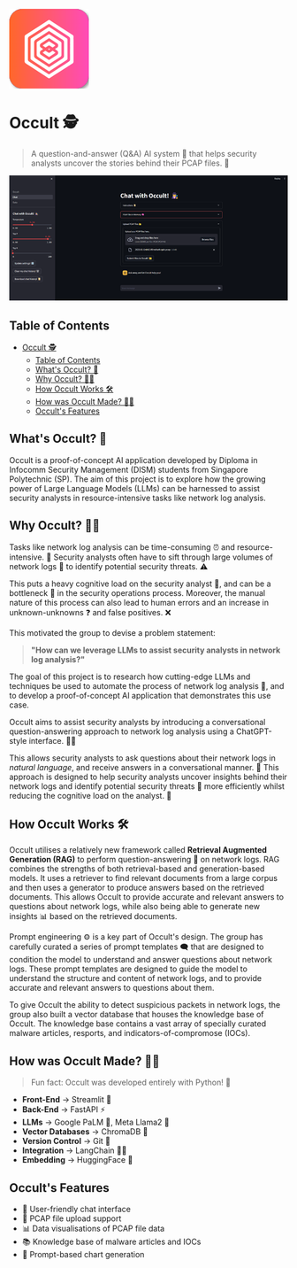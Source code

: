 ![Alt text](app\assets\Occult.png)
# Occult 🕵️
> A question-and-answer (Q&A) AI system 🤖 that helps security analysts uncover the stories behind their PCAP files. 📄

![Alt text](app\assets\Chat.png)

## Table of Contents
- [Occult 🕵️](#occult-️)
  - [Table of Contents](#table-of-contents)
  - [What's Occult? 🤔](#whats-occult-)
  - [Why Occult? 🤷‍♂️](#why-occult-️)
  - [How Occult Works 🛠️](#how-occult-works-️)
  - [How was Occult Made? 🧑‍🍳](#how-was-occult-made-)
  - [Occult's Features](#occults-features)

## What's Occult? 🤔
Occult is a proof-of-concept AI application developed by Diploma in Infocomm Security Management (DISM) students from Singapore Polytechnic (SP). The aim of this project is to explore how the growing power of Large Language Models (LLMs) can be harnessed to assist security analysts in resource-intensive tasks like network log analysis.

## Why Occult? 🤷‍♂️
Tasks like network log analysis can be time-consuming ⏰ and resource-intensive. 🥱 Security analysts often have to sift through large volumes of network logs 📃 to identify potential security threats. ⚠️

This puts a heavy cognitive load on the security analyst 🤯, and can be a bottleneck 🍾 in the security operations process. Moreover, the manual nature of this process can also lead to human errors and an increase in unknown-unknowns ❓ and false positives. ❌

This motivated the group to devise a problem statement:

> **"How can we leverage LLMs to assist security analysts in network log analysis?"**

The goal of this project is to research how cutting-edge LLMs and techniques be used to automate the process of network log analysis 🧠, and to develop a proof-of-concept AI application that demonstrates this use case.

Occult aims to assist security analysts by introducing a conversational question-answering approach to network log analysis using a ChatGPT-style interface. 🤖💬

This allows security analysts to ask questions about their network logs in _natural language_, and receive answers in a conversational manner. 🦜 This approach is designed to help security analysts uncover insights behind their network logs and identify potential security threats 🚨 more efficiently whilst reducing the cognitive load on the analyst. 🧠

## How Occult Works 🛠️
Occult utilises a relatively new framework called **Retrieval Augmented Generation (RAG)** to perform question-answering 🤔 on network logs. RAG combines the strengths of both retrieval-based and generation-based models. It uses a retriever to find relevant documents from a large corpus and then uses a generator to produce answers based on the retrieved documents. This allows Occult to provide accurate and relevant answers to questions about network logs, while also being able to generate new insights 📊 based on the retrieved documents.

Prompt engineering ⚙️ is a key part of Occult's design. The group has carefully curated a series of prompt templates 🗨️ that are designed to condition the model to understand and answer questions about network logs. These prompt templates are designed to guide the model to understand the structure and content of network logs, and to provide accurate and relevant answers to questions about them.

To give Occult the ability to detect suspicious packets in network logs, the group also built a vector database that houses the knowledge base of Occult. The knowledge base contains a vast array of specially curated malware articles, resports, and indicators-of-compromose (IOCs).

## How was Occult Made? 🧑‍🍳
> Fun fact: Occult was developed entirely with Python! 🐍

- **Front-End** -> Streamlit 🎈
- **Back-End** -> FastAPI ⚡
- **LLMs** -> Google PaLM 🌴, Meta Llama2 🦙
- **Vector Databases** -> ChromaDB 🌈
- **Version Control** -> Git 🐙
- **Integration** -> LangChain 🦜🔗
- **Embedding** -> HuggingFace 🤗

## Occult's Features
- 🦜 User-friendly chat interface
- 📂 PCAP file upload support
- 📊 Data visualisations of PCAP file data
- 📚 Knowledge base of malware articles and IOCs
- 💬 Prompt-based chart generation